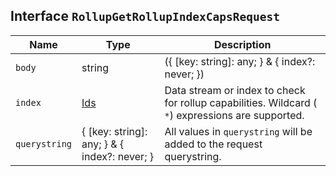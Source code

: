 ## Interface `RollupGetRollupIndexCapsRequest`

| Name | Type | Description |
| - | - | - |
| `body` | string | ({ [key: string]: any; } & { index?: never; }) | All values in `body` will be added to the request body. |
| `index` | [Ids](./Ids.md) | Data stream or index to check for rollup capabilities. Wildcard ( `*`) expressions are supported. |
| `querystring` | { [key: string]: any; } & { index?: never; } | All values in `querystring` will be added to the request querystring. |
